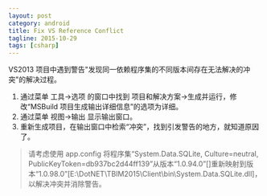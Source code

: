 ```yaml
---
layout: post
category: android
title: Fix VS Reference Conflict
tagline: 2015-10-29
tags: [csharp]
---
```


VS2013 项目中遇到警告"发现同一依赖程序集的不同版本间存在无法解决的冲突"的解决过程。

<!--more-->

1. 通过菜单 工具->选项 的窗口中找到 项目和解决方案->生成并运行，修改“MSBuild 项目生成输出详细信息”的选项为详细。
2. 通过菜单 视图->输出 显示输出窗口。
3. 重新生成项目，在输出窗口中检索“冲突”，找到引发警告的地方，就知道原因了。

> 请考虑使用 app.config 将程序集“System.Data.SQLite, Culture=neutral, PublicKeyToken=db937bc2d44ff139”从版本“1.0.94.0”[]重新映射到版本“1.0.98.0”[E:\DotNET\TBIM2015\Client\bin\System.Data.SQLite.dll]，以解决冲突并消除警告。
